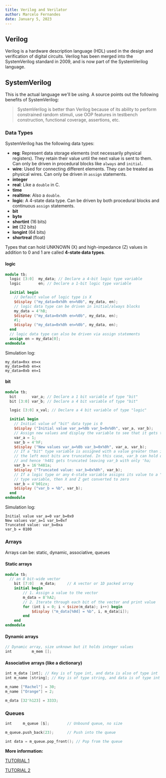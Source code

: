 ```yaml
---
title: Verilog and Verilator
author: Marcelo Fernandes
date: January 5, 2023
---
```


## Verilog

Verilog is a hardware description language (HDL) used in the design and
verification of digital circuits. Verilog has been merged into the
SystemVerilog standard in 2009, and is now part of the SystemVerilog language.

## SystemVerilog

This is the actual language we'll be using. A source points out the following
benefits of SystemVerilog:

> SystemVerilog is better than Verilog because of its ability to perform
> constrained random stimuli, use OOP features in testbench construction,
> functional coverage, assertions, etc.

### Data Types

SystemVerilog has the following data types:

- **reg**: Represent data storage elements (not necessarily physical
  registers). They retain their value until the next value is sent to them. Can
  only be driven in procedural blocks like `always` and `initial`.
- **wire**: Used for connecting different elements. They can be treated as
  physical wires. Can only be driven in `assign` statements.
- **integer**
- **real**: Like a `double` in C.
- **time**
- **realtime**: Also a `double`.
- **logic**: A 4-state data type. Can be driven by both procedural blocks and
  continuous `assign` statements.
- **bit**
- **byte**
- **shortint** (16 bits)
- **int** (32 bits)
- **longint** (64 bits)
- **shortreal** (float)

Types that can hold UNKNOWN (X) and high-impedance (Z) values in addition to
0 and 1 are called **4-state data types**.

#### logic
```verilog
module tb;
  logic [3:0]  my_data; // Declare a 4-bit logic type variable
  logic        en; // Declare a 1-bit logic type variable

  initial begin
    // Default value of logic type is X
    $display ("my_data=0x%0h en=%0b", my_data, en);
    // logic data type can be driven in initial/always blocks
    my_data = 4'hB;
    $display ("my_data=0x%0h en=%0b", my_data, en);
    #1;
    $display ("my_data=0x%0h en=%0b", my_data, en);
  end
  // logic data type can also be driven via assign statements
  assign en = my_data[0];
endmodule
```

Simulation log:
```
my_data=0xx en=x
my_data=0xb en=x
my_data=0xb en=1
```

#### bit
```verilog
module tb;
  bit       var_a; // Declare a 1 bit variable of type "bit"
  bit [3:0] var_b; // Declare a 4 bit variable of type "bit"

  logic [3:0] x_val; // Declare a 4 bit variable of type "logic"

  initial begin
    // Initial value of "bit" data type is 0
    $display ("Initial value var_a=%0b var_b=0x%0h", var_a, var_b);
    // Assign new values and display the variable to see that it gets the new values
    var_a = 1;
    var_b = 4'hF;
    $display ("New values var_a=%0b var_b=0x%0h", var_a, var_b);
    // If a "bit" type variable is assigned with a value greater than it can hold
    // the left most bits are truncated. In this case, var_b can hold only 4 bits
    // and hence 'h481 gets truncated leaving var_b with only 'ha;
    var_b = 16'h481a;
    $display ("Truncated value: var_b=0x%0h", var_b);
    // If a logic type or any 4-state variable assigns its value to a "bit"
    // type variable, then X and Z get converted to zero
    var_b = 4'b01zx;
    $display ("var_b = %b", var_b);
  end
endmodule
```

Simulation log:
```
Initial value var_a=0 var_b=0x0
New values var_a=1 var_b=0xf
Truncated value: var_b=0xa
var_b = 0100
```

### Arrays
Arrays can be: static, dynamic, associative, queues

#### Static arrays

```verilog
module tb;
  // an 8 bit-wide vector
	bit [7:0] 	m_data; 	// A vector or 1D packed array
	initial begin
		// 1. Assign a value to the vector
		m_data = 8'hA2;
		// 2. Iterate through each bit of the vector and print value
		for (int i = 0; i < $size(m_data); i++) begin
			$display ("m_data[%0d] = %b", i, m_data[i]);
		end
	end
endmodule
```

#### Dynamic arrays
```verilog
// Dynamic array, size unknown but it holds integer values
int 		m_mem [];
```

#### Associative arrays (like a dictionary)
```verilog
int m_data [int]; // Key is of type int, and data is also of type int
int m_name [string]; // Key is of type string, and data is of type int

m_name ["Rachel"] = 30;
m_name ["Orange"] = 2;

m_data [32'h123] = 3333;
```

### Queues
```verilog
int 	m_queue [$]; 		// Unbound queue, no size

m_queue.push_back(23); 		// Push into the queue

int data = m_queue.pop_front(); // Pop from the queue
```

**More information:**

[TUTORIAL 1](https://www.chipverify.com/systemverilog/systemverilog-data-types-integer-byte)

[TUTORIAL 2](https://verilogguide.readthedocs.io/en/latest/verilog/overview.html)
